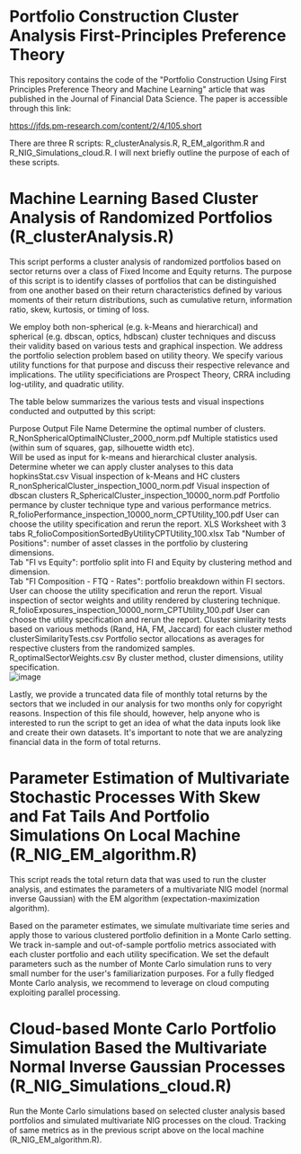 # Portfolio Construction Cluster Analysis First-Principles Preference Theory
This repository contains the code of the "Portfolio Construction Using First Principles Preference Theory and Machine Learning" article that was published in the Journal of Financial Data Science. The paper is accessible through this link:

https://jfds.pm-research.com/content/2/4/105.short

There are three R scripts: R_clusterAnalysis.R, R_EM_algorithm.R and R_NIG_Simulations_cloud.R. I will next briefly outline the purpose of each of these scripts.

# Machine Learning Based Cluster Analysis of Randomized Portfolios (R_clusterAnalysis.R)
This script performs a cluster analysis of randomized portfolios based on sector returns over a class of Fixed Income and Equity returns. The purpose of this script is to identify classes of portfolios that can be distinguished from one another based on their return characteristics defined by various moments of their return distributions, such as cumulative return, information ratio, skew, kurtosis, or timing of loss.

We employ both non-spherical (e.g. k-Means and hierarchical) and spherical (e.g. dbscan, optics, hdbscan) cluster techniques and discuss their validity based on various tests and graphical inspection. We address the portfolio selection problem based on utility theory. We specify various utility functions for that purpose and discuss their respective relevance and implications. The utility specificiations are Prospect Theory, CRRA including log-utility, and quadratic utility.

The table below summarizes the various tests and visual inspections conducted and outputted by this script:


Purpose	Output File Name
Determine the optimal number of clusters. 	R_NonSphericalOptimalNCluster_2000_norm.pdf
Multiple statistics used (within sum of squares, gap, silhouette width etc).	
Will be used as input for k-means and hierarchical cluster analysis.	
Determine wheter we can apply cluster analyses to this data	hopkinsStat.csv
Visual inspection of k-Means and HC clusters	R_nonSphericalCluster_inspection_1000_norm.pdf
Visual inspection of dbscan clusters	R_SphericalCluster_inspection_10000_norm.pdf
Portfolio permance by cluster technique type and various performance metrics.	R_folioPerformance_inspection_10000_norm_CPTUtility_100.pdf
User can choose the utility specification and rerun the report.	
XLS Worksheet with 3 tabs	R_folioCompositionSortedByUtilityCPTUtility_100.xlsx
Tab "Number of Positions": number of asset classes in the portfolio by clustering dimensions.	
Tab "FI vs Equity": portfolio split into FI and Equity by clustering method and dimension.	
Tab "FI Composition - FTQ - Rates": portfolio breakdown within FI sectors.	
User can choose the utility specification and rerun the report.	
Visual inspection of sector weights and utility rendered by clustering technique.	R_folioExposures_inspection_10000_norm_CPTUtility_100.pdf
User can choose the utility specification and rerun the report.	
Cluster similarity tests based on various methods (Rand, HA, FM, Jaccard) for each cluster method	clusterSimilarityTests.csv
Portfolio sector allocations as averages for respective clusters from the randomized samples.	R_optimalSectorWeights.csv
By cluster method, cluster dimensions, utility specification.	
![image](https://user-images.githubusercontent.com/66026542/205455183-3ea4fedb-73d4-4354-9bce-ef75180b56be.png)




Lastly, we provide a truncated data file of monthly total returns by the sectors that we included in our analysis for two months only for copyright reasons. Inspection of this file should, however, help anyone who is interested to run the script to get an idea of what the data inputs look like and create their own datasets. It's important to note that we are analyzing financial data in the form of total returns.

# Parameter Estimation of Multivariate Stochastic Processes With Skew and Fat Tails And Portfolio Simulations On Local Machine (R_NIG_EM_algorithm.R)
This script reads the total return data that was used to run the cluster analysis, and estimates the parameters of a multivariate NIG model (normal inverse Gaussian) with the EM algorithm (expectation-maximization algorithm).

Based on the parameter estimates, we simulate multivariate time series and apply those to various clustered portfolio definition in a Monte Carlo setting. We track in-sample and out-of-sample portfolio metrics associated with each cluster portfolio and each utility specification. We set the default parameters such as the number of Monte Carlo simulation runs to very small number for the user's familiarization purposes. For a fully fledged Monte Carlo analysis, we recommend to leverage on cloud computing exploiting parallel processing.

# Cloud-based Monte Carlo Portfolio Simulation Based the Multivariate Normal Inverse Gaussian Processes (R_NIG_Simulations_cloud.R)
Run the Monte Carlo simulations based on selected cluster analysis based portfolios and simulated multivariate NIG processes on the cloud. Tracking of same metrics as in the previous script above on the local machine (R_NIG_EM_algorithm.R).



